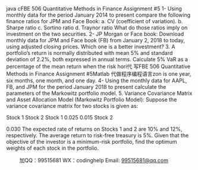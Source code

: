 java cFBE 506 Quantitative Methods in Finance
Assignment #5
1-   Using monthly data for the period January 2014 to present compare the following finance ratios for JPM and Face Book:
a.   CV (coefficient of variation).
b.   Sharpe ratio
                  c.       Sortino ratio
                  d.       Traynor ratio
What do those ratios imply on investment on the two securities.
2- JP Morgan or Face book: Download monthly data for JPM and Face book (FB) from January 2, 2018 to today, using adjusted closing prices.    Which one is a better investment?
3.   A portfolio’s return is normally distributed with mean 5% and standard deviation of 2.2%, both expressed in annual terms.    Calculate 5% VaR as a percentage of the mean return when the risk hori代 写FBE 506 Quantitative Methods in Finance Assignment #5Matlab
代做程序编程语言zon is one year, six months, one month, and one day.
4-   Using the monthly data for AAPL, FB, and JPM for the period January 2018 to present calculate the parameters of the Markowitz portfolio model.
5.   Variance Covariance Matrix and Asset Allocation Model (Markowitz Portfolio Model): Suppose the variance covariance matrix for two stocks is given as:
   
Stock 1
Stock 2
Stock 1
0.025
0.015
Stock 2
   
0.030
The expected rate of returns on Stocks 1 and 2 are 10% and 12%, respectively.    The average return to risk-free treasury is 5%. Given that the objective of the investor is a minimum-risk portfolio, find the optimum weights of each stock in the portfolio.
   
   
   
   

         
加QQ：99515681  WX：codinghelp  Email: 99515681@qq.com
